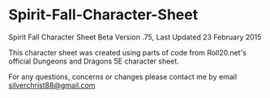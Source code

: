 # Spirit-Fall-Character-Sheet
Spirit Fall Character Sheet Beta Version .75,  Last Updated 23 February 2015

This character sheet was created using parts of code from Roll20.net's official Dungeons and Dragons 5E character sheet.

For any questions, concerns or changes please contact me by email silverchrist88@gmail.com
